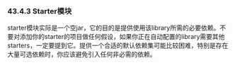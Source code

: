 ### 43.4.3 Starter模块
starter模块实际是一个空jar，它的目的是提供使用该library所需的必要依赖。不要对添加你的starter的项目做任何假设，如果你正在自动配置的library需要其他starters，一定要提到它。提供一个合适的默认依赖集可能比较困难，特别是存在大量可选依赖时，你应该避免引入任何非必需的依赖。
